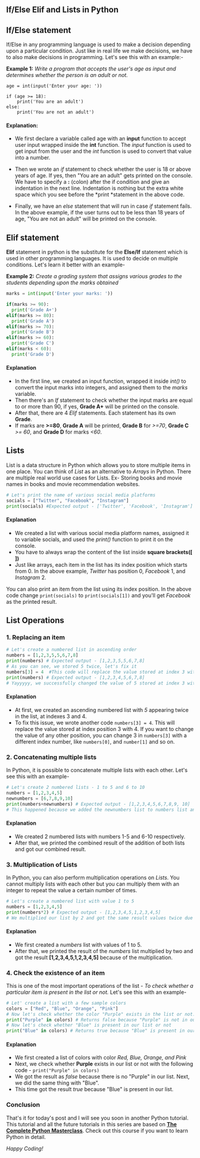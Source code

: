 ## If/Else Elif and Lists in Python

## If/Else statement

If/Else in any programming language is used to make a decision depending upon a particular condition. Just like in real life we make decisions, we have to also make decisions in programming. Let's see this with an example:-

**Example 1:** *Write a program that accepts the user's age as input and determines whether the person is an adult or not.*

```
age = int(input('Enter your age: '))

if (age >= 18):
    print('You are an adult')
else:
    print('You are not an adult')
``` 
#### Explanation: 

- We first declare a variable called age with an **input** function to accept user input wrapped inside the **int** function. The *input* function is used to get input from the user and the *int* function is used to convert that value into a number.

- Then we wrote an *if* statement to check whether the user is 18 or above years of age. If yes, then "You are an adult" gets printed on the console. We have to specify a **:** (colon) after the if condition and give an indentation in the next line. Indentation is nothing but the extra white space which you see before the *print *statement in the above code.

- Finally, we have an *else* statement that will run in case *if* statement fails. In the above example, if the user turns out to be less than 18 years of age, "You are not an adult" will be printed on the console.

## Elif statement

**Elif** statement in python is the substitute for the **Else/If** statement which is used in other programming languages. It is used to decide on multiple conditions. Let's learn it better with an example-


**Example 2:** *Create a grading system that assigns various grades to the students depending upon the marks obtained*

```python
marks = int(input('Enter your marks: '))

if(marks >= 90):
  print('Grade A+')
elif(marks >= 80):
  print('Grade A')
elif(marks >= 70):
  print('Grade B')
elif(marks >= 60):
  print('Grade C')
elif(marks < 60):
  print('Grade D')
```
#### Explanation

- In the first line, we created an input function, wrapped it inside *int()* to convert the input marks into integers, and assigned them to the *marks* variable.
- Then there's an *If* statement to check whether the input marks are equal to or more than 90, if yes, **Grade A+** will be printed on the console.
- After that, there are 4 *Elif* statements. Each statement has its own **Grade**.
- If marks are **>=80**, **Grade A** will be printed, **Grade B** for *>=70*, **Grade C** *>= 60*, and **Grade D** for marks *<60*.

## Lists
List is a data structure in Python which allows you to store multiple items in one place.  You can think of *List* as an alternative to *Arrays* in Python. There are multiple real world use cases for Lists. Ex- Storing books and movie names in books and movie recommendation websites. 

```python
# Let's print the name of various social media platforms
socials = ["Twitter", "Facebook", "Instagram"]
print(socials) #Expected output - ['Twitter', 'Facebook', 'Instagram']
```

#### Explanation

- We created a list with various social media platform names, assigned it to variable socials, and used the *print()* function to print it on the console.
- You have to always wrap the content of the list inside **square brackets([ ])**
- Just like arrays, each item in the list has its index position which starts from 0. In the above example, *Twitter* has position 0, *Facebook* 1, and *Instagram* 2.

You can also print an item from the list using its index position. In the above code change  `print(socials)` to `print(socials[1])` and you'll get *Facebook* as the printed result.

## List Operations

### 1. Replacing an item

```python
# Let's create a numbered list in ascending order
numbers = [1,2,3,5,5,6,7,8]
print(numbers) # Expected output - [1,2,3,5,5,6,7,8]
# As you can see, we stored 5 twice, let's fix it
numbers[3] = 4  #This code will replace the value stored at index 3 with 4
print(numbers) # Expected output - [1,2,3,4,5,6,7,8]
# Yayyyyy, we successfully changed the value of 5 stored at index 3 with 4
```

#### Explanation

- At first, we created an ascending numbered list with *5* appearing twice in the list, at indexes 3 and 4.
- To fix this issue, we wrote another code `numbers[3] = 4`. This will replace the value stored at index position 3 with 4. If you want to change the value of any other position, you can change 3 in `numbers[3]` with a different index number, like `numbers[0]`, and `number[1]` and so on.


### 2. Concatenating multiple lists

In Python, it is possible to concatenate multiple lists with each other. Let's see this with an example-

```python
# Let's create 2 numbered lists - 1 to 5 and 6 to 10
numbers = [1,2,3,4,5]
newnumbers = [6,7,8,9,10]
print(numbers+newnumbers) # Expected output - [1,2,3,4,5,6,7,8,9, 10]
# This happened because we added the newnumbers list to numbers list and printed the result.
```

#### Explanation

- We created 2 numbered lists with numbers 1-5 and 6-10 respectively.
- After that, we printed the combined result of the addition of both lists and got our combined result.

### 3. Multiplication of Lists

In Python, you can also perform multiplication operations on *Lists*. You cannot multiply lists with each other but you can multiply them with an integer to repeat the value a certain number of times.

```python
# Let's create a numbered list with value 1 to 5
numbers = [1,2,3,4,5]
print(numbers*2) # Expected output - [1,2,3,4,5,1,2,3,4,5]
# We multiplied our list by 2 and got the same result values twice due to the multiplication.
```

#### Explanation

- We first created a *numbers* list with values of 1 to 5.
- After that, we printed the result of the *numbers* list multiplied by two and got the result **[1,2,3,4,5,1,2,3,4,5]** because of the multiplication.

### 4. Check the existence of an item

This is one of the most important operations of the list - *To check whether a particular item is present in the list or not.* Let's see this with an example-

```python
# Let' create a list with a few sample colors
colors = ["Red", "Blue", "Orange", "Pink"]
# Now let's check whether the color "Purple" exists in the list or not.
print("Purple" in colors) # Returns false because "Purple" is not in our list.
# Now let's check whether "Blue" is present in our list or not
print("Blue" in colors) # Returns true because "Blue" is present in our list.
```

#### Explanation

- We first created a list of colors with color *Red, Blue, Orange, and Pink*
- Next, we check whether **Purple** exists in our list or not with the following code - `print("Purple" in colors)`
- We got the result as *false* because there is no "Purple" in our list. Next, we did the same thing with "Blue".
- This time got the result *true* because "Blue" is present in our list.

### Conclusion

That's it for today's post and I will see you soon in another Python tutorial. This tutorial and all the future tutorials in this series are based on **[The Complete Python Masterclass](https://www.udemy.com/course/python-masterclass-course/)**. Check out this course if you want to learn Python in detail.

*Happy Coding!*